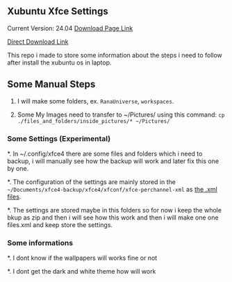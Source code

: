 ## Xubuntu Xfce Settings

Current Version: 24.04
[Download Page Link](http://mirror.aarnet.edu.au/pub/xubuntu/releases/24.04/release/)

[Direct Download Link](https://mirror.aarnet.edu.au/pub/xubuntu/releases/24.04/release/xubuntu-24.04.2-desktop-amd64.iso)

This repo i made to store some information about the steps i need to follow after install the xubuntu os in laptop.




## Some Manual Steps

1. I will make some folders, ex. `RanaUniverse`, `workspaces`.

2. Some My Images need to transfer to ~/Pictures/ using this command: `cp ./files_and_folders/inside_pictures/* ~/Pictures/`



### Some Settings (Experimental)

*. In ~/.config/xfce4 there are some files and folders which i need to backup, i will manually see how the backup will work and later fix this one by one.

*. The configuration of the settings are mainly stored in the `~/Documents/xfce4-backup/xfce4/xfconf/xfce-perchannel-xml` as [the .xml files](./images_and_videos/2_xfce4_settings.png).

*. The settings are stored maybe in this folders so for now i keep the whole bkup as zip and then i will see how this work and then i will make one one files.xml and keep store the settings.





### Some informations

*. I dont know if the wallpapers will works fine or not

*. I dont get the dark and white theme how will work

